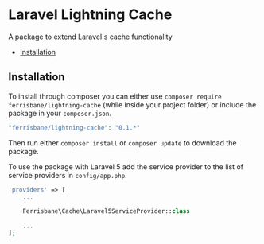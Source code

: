 # Laravel Lightning Cache
A package to extend Laravel's cache functionality

- [Installation](#installation)


## Installation

To install through composer you can either use `composer require ferrisbane/lightning-cache` (while inside your project folder) or include the package in your `composer.json`.

```php
"ferrisbane/lightning-cache": "0.1.*"
```

Then run either `composer install` or `composer update` to download the package.

To use the package with Laravel 5 add the service provider to the list of service providers in `config/app.php`.

```php
'providers' => [
    ...

    Ferrisbane\Cache\Laravel5ServiceProvider::class

    ...
];
```
